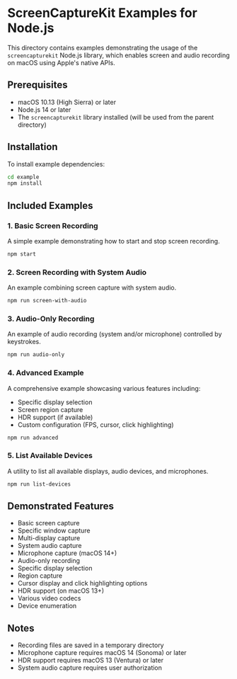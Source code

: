 # ScreenCaptureKit Examples for Node.js

This directory contains examples demonstrating the usage of the `screencapturekit` Node.js library, which enables screen and audio recording on macOS using Apple's native APIs.

## Prerequisites

- macOS 10.13 (High Sierra) or later
- Node.js 14 or later
- The `screencapturekit` library installed (will be used from the parent directory)

## Installation

To install example dependencies:

```bash
cd example
npm install
```

## Included Examples

### 1. Basic Screen Recording

A simple example demonstrating how to start and stop screen recording.

```bash
npm start
```

### 2. Screen Recording with System Audio

An example combining screen capture with system audio.

```bash
npm run screen-with-audio
```

### 3. Audio-Only Recording

An example of audio recording (system and/or microphone) controlled by keystrokes.

```bash
npm run audio-only
```

### 4. Advanced Example

A comprehensive example showcasing various features including:
- Specific display selection
- Screen region capture
- HDR support (if available)
- Custom configuration (FPS, cursor, click highlighting)

```bash
npm run advanced
```

### 5. List Available Devices

A utility to list all available displays, audio devices, and microphones.

```bash
npm run list-devices
```

## Demonstrated Features

- Basic screen capture
- Specific window capture
- Multi-display capture
- System audio capture
- Microphone capture (macOS 14+)
- Audio-only recording
- Specific display selection
- Region capture
- Cursor display and click highlighting options
- HDR support (on macOS 13+)
- Various video codecs
- Device enumeration

## Notes

- Recording files are saved in a temporary directory
- Microphone capture requires macOS 14 (Sonoma) or later
- HDR support requires macOS 13 (Ventura) or later
- System audio capture requires user authorization 